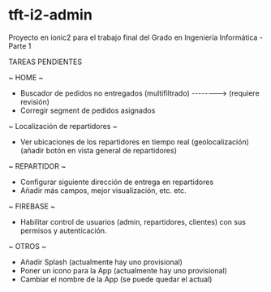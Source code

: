 # tft-i2-admin
Proyecto en ionic2 para el trabajo final del Grado en Ingeniería Informática - Parte 1

TAREAS PENDIENTES

~ HOME ~
- Buscador de pedidos no entregados (multifiltrado)  --------> (requiere revisión)
- Corregir segment de pedidos asignados


~ Localización de repartidores ~
- Ver ubicaciones de los repartidores en tiempo real (geolocalización) (añadir botón en vista general de repartidores)


~ REPARTIDOR ~
- Configurar siguiente dirección de entrega en repartidores
- Añadir más campos, mejor visualización, etc. etc.


~ FIREBASE ~
- Habilitar control de usuarios (admin, repartidores, clientes) con sus permisos y autenticación.


~ OTROS ~
- Añadir Splash (actualmente hay uno provisional)
- Poner un icono para la App (actualmente hay uno provisional)
- Cambiar el nombre de la App (se puede quedar el actual)
